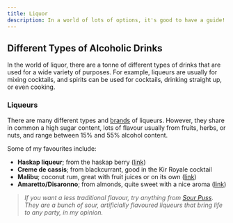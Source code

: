 ```yaml
---
title: Liquor
description: In a world of lots of options, it's good to have a guide!
---
```


## Different Types of Alcoholic Drinks

In the world of liquor, there are a tonne of different types of drinks that are used for a
wide variety of purposes. For example, liqueurs are usually for mixing cocktails, and
spirits can be used for cocktails, drinking straight up, or even cooking.

### Liqueurs

There are many different types and
[brands](https://en.wikipedia.org/wiki/List_of_liqueur_brands) of liqueurs. However, they
share in common a high sugar content, lots of flavour usually from fruits, herbs, or nuts,
and range between 15% and 55% alcohol content.

Some of my favourites include:

-   **Haskap liqueur**; from the haskap berry
    ([link](https://okanaganspirits.com/products/liqueur/haskap/))
-   **Creme de cassis**; from blackcurrant, good in the Kir Royale cocktail
-   **Malibu**; coconut rum, great with fruit juices or on its own
    ([link](https://www.malibudrinks.com/en-ca/products/malibu-original/))
-   **Amaretto/Disaronno**; from almonds, quite sweet with a nice aroma
    ([link](https://www.bcliquorstores.com/product/2253))

> _If you want a less traditional flavour, try anything from
> [Sour Puss](https://sourpusscanada.com). They are a bunch of sour, artificially
> flavoured liqueurs that bring life to any party, in my opinion._
